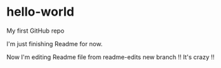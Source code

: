 hello-world
===========

My first GitHub repo

I'm just finishing Readme for now.

Now I'm editing Readme file from readme-edits new branch !! It's crazy !!

